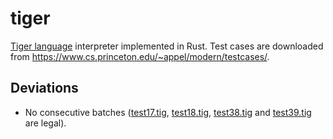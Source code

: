 # tiger

[Tiger language](https://www.cs.princeton.edu/~appel/modern/c/) interpreter implemented in Rust. Test cases are downloaded from <https://www.cs.princeton.edu/~appel/modern/testcases/>.

## Deviations

- No consecutive batches ([test17.tig](/testcases/test17.tig), [test18.tig](/testcases/test18.tig), [test38.tig](/testcases/test38.tig) and [test39.tig](/testcases/test39.tig) are legal).
